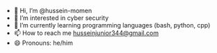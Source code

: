 - 👋 Hi, I’m @hussein-momen
- 👀 I’m interested in cyber security 
- 🌱 I’m currently learning programming languages (bash, python, cpp)
- 📫 How to reach me husseinjunior344@gmail.com
- 😄 Pronouns: he/him


<!---
hussein-momen/hussein-momen is a ✨ special ✨ repository because its `README.md` (this file) appears on your GitHub profile.
You can click the Preview link to take a look at your changes.
--->

